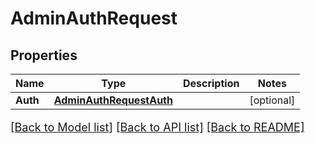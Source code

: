 # AdminAuthRequest

## Properties

Name | Type | Description | Notes
------------ | ------------- | ------------- | -------------
**Auth** | [**AdminAuthRequestAuth**](AdminAuthRequest_auth.md) |  | [optional] 

[[Back to Model list]](../README.md#documentation-for-models) [[Back to API list]](../README.md#documentation-for-api-endpoints) [[Back to README]](../README.md)

<style>
     p, ul, ol, li { font-size: 18px !important;}
</style>


